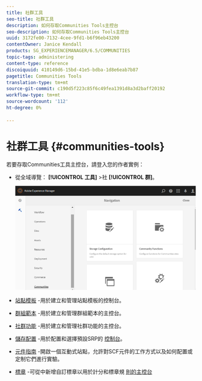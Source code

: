 ```yaml
---
title: 社群工具
seo-title: 社群工具
description: 如何存取Communities Tools主控台
seo-description: 如何存取Communities Tools主控台
uuid: 3172fe00-7132-4cee-9fd1-b6f96eb43200
contentOwner: Janice Kendall
products: SG_EXPERIENCEMANAGER/6.5/COMMUNITIES
topic-tags: administering
content-type: reference
discoiquuid: 410149d6-15bd-41e5-bdba-1d8e6eab7b87
pagetitle: Communities Tools
translation-type: tm+mt
source-git-commit: c190d5f223c85f6c49fea1391d8a3d2baff20192
workflow-type: tm+mt
source-wordcount: '112'
ht-degree: 0%

---
```



# 社群工具 {#communities-tools}

若要存取Communities工具主控台，請登入您的作者實例：

* 從全域導覽： **[!UICONTROL 工具]** >社 **[!UICONTROL 群]**。

   ![社群](assets/communities-home.png)

* [站點模板](sites.md) -用於建立和管理站點模板的控制台。

* [群組範本](tools-groups.md) -用於建立和管理群組範本的主控台。

* [社群功能](functions.md) -用於建立和管理社群功能的主控台。

* [儲存配置](srp-config.md) -用於配置和選擇預設SRP的 [控制台](working-with-srp.md)。

* [元件指南](components-guide.md) -開啟一個互動式站點，允許對SCF元件的工作方式以及如何配置或定制它們進行實驗。

* [標章](badges.md) -可從中新增自訂標章以用於計分和標章規 [則的主控台](implementing-scoring.md)

